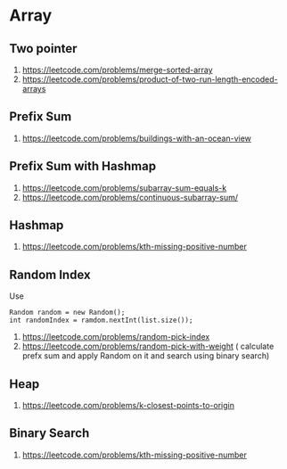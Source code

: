 Array
=======

Two pointer
--------------
1. https://leetcode.com/problems/merge-sorted-array
2. https://leetcode.com/problems/product-of-two-run-length-encoded-arrays

Prefix Sum
--------------
1. https://leetcode.com/problems/buildings-with-an-ocean-view

Prefix Sum with Hashmap
--------------------------
1. https://leetcode.com/problems/subarray-sum-equals-k
2. https://leetcode.com/problems/continuous-subarray-sum/

Hashmap
----------
1. https://leetcode.com/problems/kth-missing-positive-number

Random Index
------------
Use 
```
Random random = new Random();
int randomIndex = ramdom.nextInt(list.size());
```
1. https://leetcode.com/problems/random-pick-index
2. https://leetcode.com/problems/random-pick-with-weight ( calculate prefx sum and apply Random on it and search using binary search)


Heap
----
1. https://leetcode.com/problems/k-closest-points-to-origin

Binary Search
-------------
1. https://leetcode.com/problems/kth-missing-positive-number
